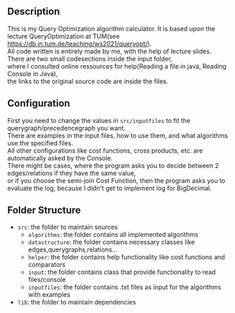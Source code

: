 ## Description

This is my Query Optimization algorithm calculator. It is based upon the lecture QueryOptimization at TUM(see https://db.in.tum.de/teaching/ws2021/queryopt/).  
All code written is entirely made by me, with the help of lecture slides.   
There are two small codesections inside the input folder,  
where I consulted online ressources for help(Reading a file in java, Reading Console in Java),  
the links to the original source code are inside the files.  

## Configuration

First you need to change the values in `src/inputfiles` to fit the querygraph/precedencegraph you want.  
There are examples in the input files, how to use them, and what algorithms use the specified files.  
All other configurations like cost functions, cross products, etc. are automatically asked by the Console.  
There might be cases, where the program asks you to decide between 2 edges/relations if they have the same value,  
or if you choose the semi-join Cost Function, then the program asks you to evaluate the log, because I didn't get to implement log for BigDecimal.  

## Folder Structure

- `src`: the folder to maintain sources
  - `algorithms`: the folder contains all implemented algorithms
  - `datastructure`: the folder contains necessary classes like edges,querygraphs,relations...
  - `helper`: the folder contains help functionality like cost functions and comparators
  - `input`: the folder contains class that provide functionality to read files/console
  - `inputfiles`: the folder contains .txt files as input for the algorithms with examples
- `lib`: the folder to maintain dependencies

